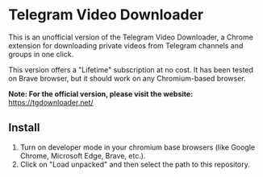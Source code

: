 # Telegram Video Downloader

This is an unofficial version of the Telegram Video Downloader, a Chrome extension for downloading private videos from Telegram channels and groups in one click.

This version offers a "Lifetime" subscription at no cost. It has been tested on Brave browser, but it should work on any Chromium-based browser.

**Note: For the official version, please visit the website:** https://tgdownloader.net/

## Install

1. Turn on developer mode in your chromium base browsers (like Google Chrome, Microsoft Edge, Brave, etc.).
2. Click on "Load unpacked" and then select the path to this repository.
